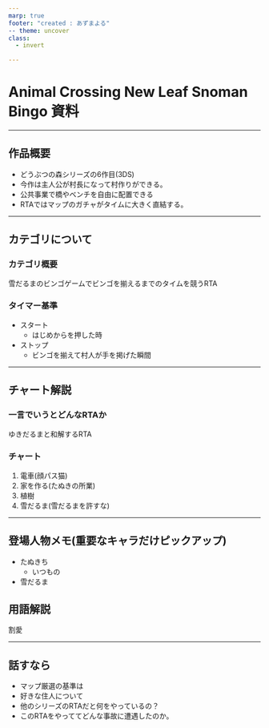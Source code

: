 ```yaml
---
marp: true
footer: "created : あずまよる"
-- theme: uncover
class:
  - invert

---
```

<!-- paginate: true -->

# Animal Crossing New Leaf Snoman Bingo 資料

---

## 作品概要

- どうぶつの森シリーズの6作目(3DS)
- 今作は主人公が村長になって村作りができる。
- 公共事業で橋やベンチを自由に配置できる
- RTAではマップのガチャがタイムに大きく直結する。

---

## カテゴリについて

### カテゴリ概要

雪だるまのビンゴゲームでビンゴを揃えるまでのタイムを競うRTA

### タイマー基準

- スタート
  - はじめからを押した時
- ストップ
  - ビンゴを揃えて村人が手を掲げた瞬間

---

## チャート解説

### 一言でいうとどんなRTAか

ゆきだるまと和解するRTA

### チャート

1. 電車(顔パス猫)
2. 家を作る(たぬきの所業)
3. 植樹
4. 雪だるま(雪だるまを許すな)

---

## 登場人物メモ(重要なキャラだけピックアップ)

- たぬきち
  - いつもの
- 雪だるま

## 用語解説

割愛

---

## 話すなら

- マップ厳選の基準は
- 好きな住人について
- 他のシリーズのRTAだと何をやっているの？
- このRTAをやっててどんな事故に遭遇したのか。
